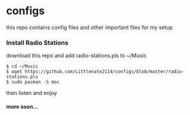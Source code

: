 configs
==

this repo contains config files and other important files for my setup

### Install Radio Stations

download this repo and add radio-stations.pls to ~/Music

    $ cd ~/Music
    $ wget https://github.com/Littlenate2114/configs/blob/master/radio-stations.pls
    $ sudo pacman -S moc

then listen and enjoy

#### more soon...

